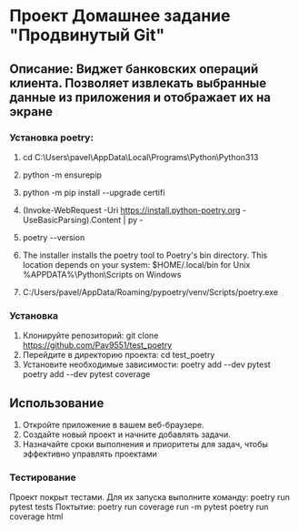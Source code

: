 # Проект Домашнее задание "Продвинутый Git"
## Описание: Виджет банковских операций клиента. Позволяет извлекать выбранные данные из приложения и отображает их на экране
### Установка poetry:
1. cd C:\Users\pavel\AppData\Local\Programs\Python\Python313
2. python -m ensurepip
3. python -m pip install --upgrade certifi
4. (Invoke-WebRequest -Uri https://install.python-poetry.org -UseBasicParsing).Content | py -
5. poetry --version

6. The installer installs the poetry tool to Poetry's bin directory. This location depends on your system:
$HOME/.local/bin for Unix
%APPDATA%\Python\Scripts on Windows
7. C:/Users/pavel/AppData/Roaming/pypoetry/venv/Scripts/poetry.exe
### Установка
1. Клонируйте репозиторий:
git clone https://github.com/Pav9551/test_poetry
2. Перейдите в директорию проекта:
cd test_poetry
3. Установите необходимые зависимости:
poetry add --dev pytest 
poetry add --dev pytest coverage
## Использование
1. Откройте приложение в вашем веб-браузере.
2. Создайте новый проект и начните добавлять задачи.
3. Назначайте сроки выполнения и приоритеты для задач, чтобы эффективно управлять проектами
### Тестирование
Проект покрыт тестами. Для их запуска выполните команду:
poetry run pytest tests
Поктытие:
poetry run coverage run -m pytest
poetry run coverage html

